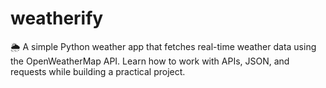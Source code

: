 # weatherify
🌦️ A simple Python weather app that fetches real-time weather data using the OpenWeatherMap API. Learn how to work with APIs, JSON, and requests while building a practical project.
